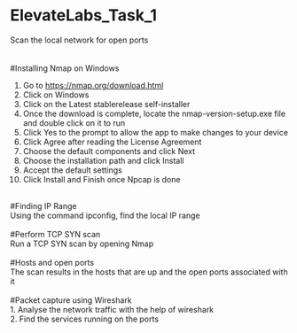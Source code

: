 # ElevateLabs_Task_1  
Scan the local network for open ports<br><br>  
#Installing Nmap on Windows  
1. Go to https://nmap.org/download.html  
2. Click on Windows  
3. Click on the Latest stablerelease self-installer  
4. Once the download is complete, locate the nmap-version-setup.exe file and double click on it to run  
5. Click <bold>Yes to the prompt to allow the app to make changes to your device  
6. Click <bold>Agree after reading the License Agreement  
7. Choose the default components and click Next  
8. Choose the installation path and click Install  
9. Accept the default settings  
10. Click Install and Finish once Npcap is done  
<br>
#Finding IP Range<br>  
Using the command ipconfig, find the local IP range<br><br>
#Perform TCP SYN scan     <br> 
Run a TCP SYN scan by opening Nmap     <br><br>  
#Hosts and open ports     <br> 
The scan results in the hosts that are up and the open ports associated with it      <br><br>  
#Packet capture using Wireshark    <br> 
1. Analyse the network traffic with the help of wireshark    <br> 
2. Find the services running on the ports    <br> 
